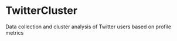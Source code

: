 TwitterCluster
==============

Data collection and cluster analysis of Twitter users based on profile metrics
